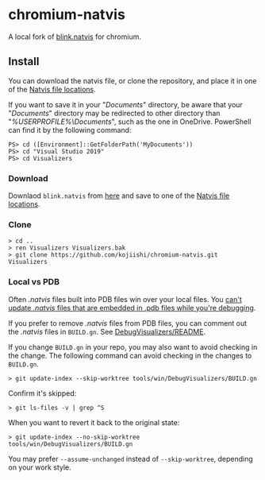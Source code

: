 # chromium-natvis

A local fork of [blink.natvis] for chromium.

[blink.natvis]: https://source.chromium.org/chromium/chromium/src/+/main:tools/win/DebugVisualizers/blink.natvis?q=natvis&ss=chromium%2Fchromium%2Fsrc

## Install

You can download the natvis file, or clone the repository,
and place it in one of the [Natvis file locations].

If you want to save it in your "_Documents_" directory,
be aware that your "_Documents_" directory may be redirected
to other directory than "_%USERPROFILE%\Documents_",
such as the one in OneDrive.
PowerShell can find it by the following command:
```
PS> cd ([Environment]::GetFolderPath('MyDocuments'))
PS> cd "Visual Studio 2019"
PS> cd Visualizers
```

### Download

Downlaod `blink.natvis` from
[here](https://raw.githubusercontent.com/kojiishi/chromium-natvis/main/blink.natvis)
and save to one of the [Natvis file locations].

### Clone

```
> cd ..
> ren Visualizers Visualizers.bak
> git clone https://github.com/kojiishi/chromium-natvis.git Visualizers
```

### Local vs PDB

Often _.natvis_ files built into PDB files win over your local files.
You [can't update _.natvis_ files that are embedded in .pdb files while you're
debugging](https://docs.microsoft.com/en-us/visualstudio/debugger/create-custom-views-of-native-objects?view=vs-2019#:~:text=You%20can%27t%20update%20.natvis%20files%20that%20are%20embedded%20in%20.pdb%20files%20while%20you%27re%20debugging.).

If you prefer to remove _.natvis_ files from PDB files,
you can comment out the _.natvis_ files in `BUILD.gn`.
See [DebugVisualizers/README].

If you change `BUILD.gn` in your repo,
you may also want to avoid checking in the change.
The following command can avoid checking in the changes to `BUILD.gn`.
```
> git update-index --skip-worktree tools/win/DebugVisualizers/BUILD.gn
```
Confirm it's skipped:
```
> git ls-files -v | grep ^S
```
When you want to revert it back to the original state:
```
> git update-index --no-skip-worktree tools/win/DebugVisualizers/BUILD.gn
```

You may prefer `--assume-unchanged` instead of `--skip-worktree`,
depending on your work style.

[DebugVisualizers/README]: https://source.chromium.org/chromium/chromium/src/+/main:tools/win/DebugVisualizers/README.md
[Natvis file locations]: https://docs.microsoft.com/en-us/visualstudio/debugger/create-custom-views-of-native-objects?view=vs-2019#BKMK_natvis_location
